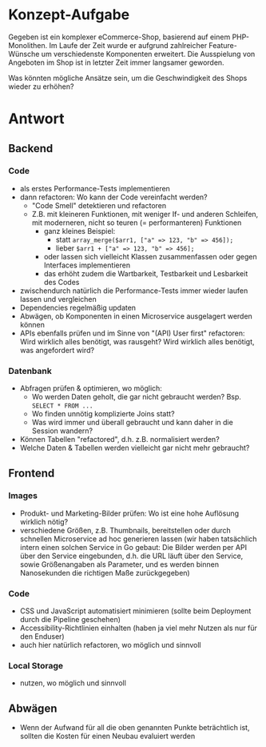 # Konzept-Aufgabe

Gegeben ist ein komplexer eCommerce-Shop, basierend auf einem PHP-Monolithen. Im Laufe der Zeit wurde er aufgrund
zahlreicher Feature-Wünsche um verschiedenste Komponenten erweitert. Die Ausspielung von Angeboten im Shop ist in
letzter Zeit immer langsamer geworden.

Was könnten mögliche Ansätze sein, um die Geschwindigkeit des Shops wieder zu erhöhen?

# Antwort

## Backend

### Code

- als erstes Performance-Tests implementieren
- dann refactoren: Wo kann der Code vereinfacht werden? 
  - "Code Smell" detektieren und refactoren 
  - Z.B. mit kleineren Funktionen, mit weniger If- und anderen 
    Schleifen, mit moderneren, nicht so teuren (= performanteren) Funktionen
    - ganz kleines Beispiel: 
      - statt `array_merge($arr1, ["a" => 123, "b" => 456]);`
      - lieber `$arr1 + ["a" => 123, "b" => 456];`
    - oder lassen sich vielleicht Klassen zusammenfassen oder gegen Interfaces implementieren
    - das erhöht zudem die Wartbarkeit, Testbarkeit und Lesbarkeit des Codes
- zwischendurch natürlich die Performance-Tests immer wieder laufen lassen und vergleichen
- Dependencies regelmäßig updaten
- Abwägen, ob Komponenten in einen Microservice ausgelagert werden können
- APIs ebenfalls prüfen und im Sinne von "(API) User first" refactoren: Wird wirklich alles benötigt, was rausgeht? 
  Wird 
  wirklich alles benötigt, was angefordert wird?

### Datenbank

- Abfragen prüfen & optimieren, wo möglich: 
  - Wo werden Daten geholt, die gar nicht gebraucht werden? Bsp. `SELECT * FROM ...`
  - Wo finden unnötig komplizierte Joins statt?
  - Was wird immer und überall gebraucht und kann daher in die Session wandern?
- Können Tabellen "refactored", d.h. z.B. normalisiert werden?
- Welche Daten & Tabellen werden vielleicht gar nicht mehr gebraucht? 

## Frontend

### Images

- Produkt- und Marketing-Bilder prüfen: Wo ist eine hohe Auflösung wirklich nötig?
- verschiedene Größen, z.B. Thumbnails, bereitstellen oder durch schnellen Microservice ad hoc generieren lassen (wir
  haben tatsächlich intern einen solchen Service in Go gebaut: Die Bilder werden per API über den Service 
  eingebunden, d.h. die URL läuft über den Service, sowie Größenangaben als Parameter, und es werden binnen 
  Nanosekunden die richtigen 
  Maße zurückgegeben)

### Code

- CSS und JavaScript automatisiert minimieren (sollte beim Deployment durch die Pipeline geschehen)
- Accessibility-Richtlinien einhalten (haben ja viel mehr Nutzen als nur für den Enduser)
- auch hier natürlich refactoren, wo möglich und sinnvoll

### Local Storage

- nutzen, wo möglich und sinnvoll

## Abwägen

- Wenn der Aufwand für all die oben genannten Punkte beträchtlich ist, sollten die Kosten für einen Neubau evaluiert 
  werden